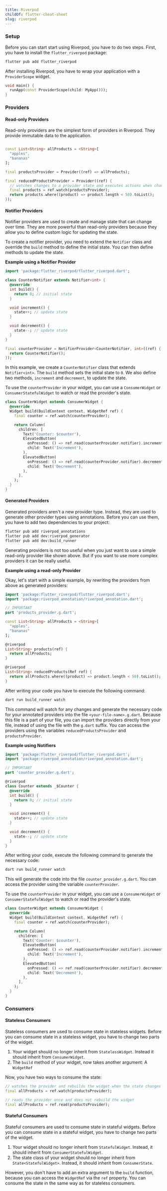 ```yaml
---
title: Riverpod
childOf: flutter-cheat-sheet
slug: riverpod
---
```


### Setup

Before you can start start using Riverpod, you have to do two steps. First, you have to install the `flutter_riverpod` package:

```sh
flutter pub add flutter_riverpod
```

After installing Riverpod, you have to wrap your application with a `ProviderScope` widget.

```dart
void main() {
  runApp(const ProviderScope(child: MyApp()));
}
```

### Providers

#### Read-only Providers

Read-only providers are the simplest form of providers in Riverpod. They provide immutable data to the application.

```dart

const List<String> allProducts = <String>[
  "apples",
  "bananas"
];

final productsProvider = Provider((ref) => allProducts);

final reducedProductsProvider = Provider((ref) {
  // watches changes to a provider state and executes actions when changes occur
  final products = ref.watch(productsProvider);
  return products.where((product) => product.length < 50).toList();
});
```

#### Notifier Providers

Notifier providers are used to create and manage state that can change over time. They are more powerful than read-only providers because they allow you to define custom logic for updating the state.

To create a notifier provider, you need to extend the `Notifier` class and override the `build` method to define the initial state. You can then define methods to update the state.

**Example using a Notifier Provider**

```dart
import 'package:flutter_riverpod/flutter_riverpod.dart';

class CounterNotifier extends Notifier<int> {
  @override
  int build() {
    return 0; // initial state
  }

  void increment() {
    state++; // update state
  }

  void decrement() {
    state--; // update state
  }
}

final counterProvider = NotifierProvider<CounterNotifier, int>((ref) {
  return CounterNotifier();
});
```

In this example, we create a `CounterNotifier` class that extends `Notifier<int>`. The `build` method sets the initial state to `0`. We also define two methods, `increment` and `decrement`, to update the state.

To use the `counterProvider` in your widget, you can use a `ConsumerWidget` or `ConsumerStatefulWidget` to watch or read the provider's state.

```dart
class CounterWidget extends ConsumerWidget {
  @override
  Widget build(BuildContext context, WidgetRef ref) {
    final counter = ref.watch(counterProvider);

    return Column(
      children: [
        Text('Counter: $counter'),
        ElevatedButton(
          onPressed: () => ref.read(counterProvider.notifier).increment(),
          child: Text('Increment'),
        ),
        ElevatedButton(
          onPressed: () => ref.read(counterProvider.notifier).decrement(),
          child: Text('Decrement'),
        ),
      ],
    );
  }
}
```

#### Generated Providers

Generated providers aren't a new provider type. Instead, they are used to generate other provider types using annotations. Before you can use them, you have to add two dependencies to your project:

```sh
flutter pub add riverpod_annotations
flutter pub add dev:riverpod_generator
flutter pub add dev:build_runner
```

Generating providers is not too useful when you just want to use a simple read-only provider like shown above. But if you want to use more complex providers it can be really useful.

**Example using a read-only Provider**

Okay, let's start with a simple example, by rewriting the providers from above as generated providers:

```dart
import 'package:flutter_riverpod/flutter_riverpod.dart';
import 'package:riverpod_annotation/riverpod_annotation.dart';

// IMPORTANT
part 'products_provider.g.dart';

const List<String> allProducts = <String>[
  "apples",
  "bananas"
];

@riverpod
List<String> products(ref) {
  return allProducts;
}

@riverpod
List<String> reducedProducts(Ref ref) {
  return allProducts.where((product) => product.length < 50).toList();
}
```

After writing your code you have to execute the following command:

```sh
dart run build_runner watch
```

This command will watch for any changes and generate the necessary code for your annotated providers into the file `<your-file-name>.g.dart`. Because this file is a part of your file, you can import the providers directly from your file, instead of using the file with the `g.dart` suffix. You can access the providers using the variables `reducedProductsProvider` and `productsProvider`.

**Example using Notifiers**
```dart
import 'package:flutter_riverpod/flutter_riverpod.dart';
import 'package:riverpod_annotation/riverpod_annotation.dart';

// IMPORTANT
part 'counter_provider.g.dart';

@riverpod
class Counter extends _$Counter {
  @override
  int build() {
    return 0; // initial state
  }

  void increment() {
    state++; // update state
  }

  void decrement() {
    state--; // update state
  }
}
```

After writing your code, execute the following command to generate the necessary code:

```sh
dart run build_runner watch
```

This will generate the code into the file `counter_provider.g.dart`. You can access the provider using the variable `counterProvider`.

To use the `counterProvider` in your widget, you can use a `ConsumerWidget` or `ConsumerStatefulWidget` to watch or read the provider's state.

```dart
class CounterWidget extends ConsumerWidget {
  @override
  Widget build(BuildContext context, WidgetRef ref) {
    final counter = ref.watch(counterProvider);

    return Column(
      children: [
        Text('Counter: $counter'),
        ElevatedButton(
          onPressed: () => ref.read(counterProvider.notifier).increment(),
          child: Text('Increment'),
        ),
        ElevatedButton(
          onPressed: () => ref.read(counterProvider.notifier).decrement(),
          child: Text('Decrement'),
        ),
      ],
    );
  }
}
```

### Consumers

#### Stateless Consumers

Stateless consumers are used to consume state in stateless widgets. Before you can consume state in a stateless widget, you have to 
change two parts of the widget.

1. Your widget should no longer inherit from `StatelessWidget`. Instead it should inherit from `ConsumerWidget`.
2. The `build` method of your widget, now takes another argument: A `WidgetRef`

Now, you have two ways to consume the state:

```dart
// watches the provider and rebuilds the widget when the state changes
final allProducts = ref.watch(productsProvider);

// reads the provider once and does not rebuild the widget
final allProducts = ref.read(productsProvider);
```

#### Stateful Consumers

Stateful consumers are used to consume state in stateful widgets. Before you can consume state in a stateful widget, you have to change two parts of the widget.

1. Your widget should no longer inherit from `StatefulWidget`. Instead, it should inherit from `ConsumerStatefulWidget`.
2. The state class of your widget should no longer inherit from `State<StatefulWidget>`. Instead, it should inherit from `ConsumerState`.

However, you don't have to add an extra argument to the `build` function, because you can access the `WidgetRef` via the `ref` property.
You can consume the state in the same way as for stateless consumers.
